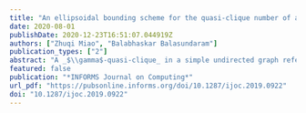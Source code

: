 ```yaml
---
title: "An ellipsoidal bounding scheme for the quasi-clique number of a graph"
date: 2020-08-01
publishDate: 2020-12-23T16:51:07.044919Z
authors: ["Zhuqi Miao", "Balabhaskar Balasundaram"]
publication_types: ["2"]
abstract: "A _$\\gamma$-quasi-clique_ in a simple undirected graph refers to a subset of vertices that induces a subgraph with edge density at least $\\gamma \\in [0,1]$. When $\\gamma=1$, this definition corresponds to a classical clique. When $\\gamma<1$, it relaxes the requirement of all possible edges by the clique  definition. Quasi-clique detection has been used in graph-based data mining to  find dense clusters, especially in large-scale error-prone data sets in which the clique model can be overly restrictive. The _maximum $\\gamma$-quasi-clique problem_,  seeking a $\\gamma$-quasi-clique of maximum cardinality in the given graph, can be formulated as an optimization problem with a linear objective function and a single quadratic constraint in binary variables. This article investigates the Lagrangian dual of this formulation, and develops an upper-bounding technique using the geometry of ellipsoids to bound the Lagrangian dual. The tightness of the upper-bound is compared to those obtained from multiple mixed-integer programming formulations of the problem via experiments on  benchmark instances."
featured: false
publication: "*INFORMS Journal on Computing*"
url_pdf: "https://pubsonline.informs.org/doi/10.1287/ijoc.2019.0922"
doi: "10.1287/ijoc.2019.0922"
---
```


